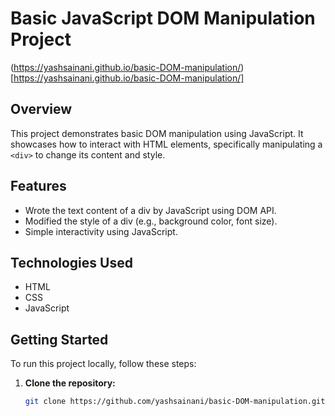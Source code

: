 # Basic JavaScript DOM Manipulation Project
(https://yashsainani.github.io/basic-DOM-manipulation/)[https://yashsainani.github.io/basic-DOM-manipulation/]

## Overview

This project demonstrates basic DOM manipulation using JavaScript. It showcases how to interact with HTML elements, specifically manipulating a `<div>` to change its content and style.

## Features

- Wrote the text content of a div by JavaScript using DOM API.
- Modified the style of a div (e.g., background color, font size).
- Simple interactivity using JavaScript.

## Technologies Used

- HTML
- CSS
- JavaScript

## Getting Started

To run this project locally, follow these steps:

1. **Clone the repository:**
   ```bash
   git clone https://github.com/yashsainani/basic-DOM-manipulation.git
